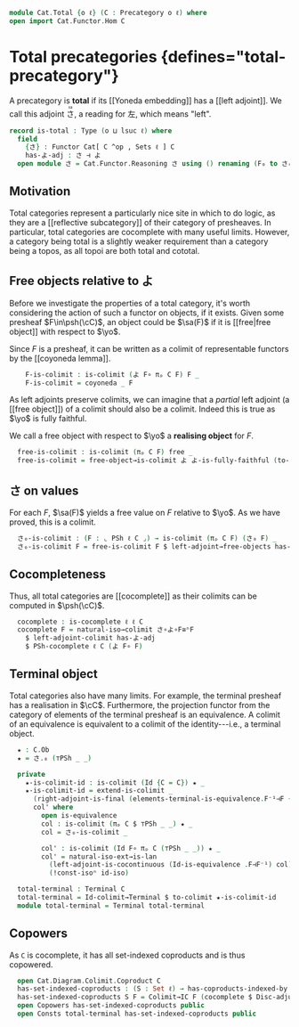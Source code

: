 <!--
```agda
open import Cat.Instances.Elements.Properties
open import Cat.Instances.Presheaf.Colimits
open import Cat.Functor.Adjoint.Continuous
open import Cat.Functor.Adjoint.Reflective
open import Cat.Diagram.Coproduct.Copower
open import Cat.Diagram.Coproduct.Indexed
open import Cat.Instances.Presheaf.Limits
open import Cat.Diagram.Colimit.Terminal
open import Cat.Instances.Shape.Terminal
open import Cat.Functor.Adjoint.Colimit
open import Cat.Instances.Sets.Complete
open import Cat.Diagram.Colimit.Base
open import Cat.Functor.Hom.Coyoneda
open import Cat.Functor.Equivalence
open import Cat.Functor.Kan.Adjoint
open import Cat.Functor.Hom.Yoneda
open import Cat.Functor.Kan.Unique
open import Cat.Instances.Discrete
open import Cat.Instances.Elements
open import Cat.Instances.Functor
open import Cat.Diagram.Terminal
open import Cat.Functor.Constant
open import Cat.Diagram.Initial
open import Cat.Functor.Adjoint
open import Cat.Functor.Compose
open import Cat.Functor.Final
open import Cat.Functor.Base
open import Cat.Prelude hiding (J)

import Cat.Diagram.Colimit.Coproduct
import Cat.Functor.Reasoning
import Cat.Morphism
```
-->

```agda
module Cat.Total {o ℓ} (C : Precategory o ℓ) where
open import Cat.Functor.Hom C
```
<!--
```agda
private
  open module C = Precategory C
  variable
    o' ℓ' : Level
    E : Precategory o' ℓ'
    J : Precategory o' ℓ'
```
-->

# Total precategories {defines="total-precategory"}

A precategory is **total** if its [[Yoneda embedding]] has a [[left adjoint]].
We call this adjoint <ruby>さ<rp>(</rp><rt>sa</rt><rp>)</rp></ruby>,
a reading for 左, which means "left".

```agda
record is-total : Type (o ⊔ lsuc ℓ) where
  field
    {さ} : Functor Cat[ C ^op , Sets ℓ ] C
    has-よ-adj : さ ⊣ よ
  open module さ = Cat.Functor.Reasoning さ using () renaming (F₀ to さ₀; F₁ to さ₁) public
```

## Motivation

Total categories represent a particularly nice site in which to do
logic, as they are a [[reflective subcategory]] of their category of
presheaves. In particular, total categories are cocomplete with many
useful limits. However, a category being total is a slightly weaker
requirement than a category being a topos, as all topoi are both total
and cototal.

## Free objects relative to よ

Before we investigate the properties of a total category, it's worth
considering the action of such a functor on objects, if it exists. Given
some presheaf $F\in\psh(\cC)$, an object could be $\sa(F)$ if it is [[free|free object]]
with respect to $\yo$.

<!--
```agda
module _ (F : Functor (C ^op) (Sets ℓ)) (c : Free-object よ F) where
  open Free-object c
  private
```
-->

Since $F$ is a presheaf, it can be written as a colimit of representable
functors by the [[coyoneda lemma]].

```agda
    F-is-colimit : is-colimit (よ F∘ πₚ C F) F _
    F-is-colimit = coyoneda _ F
```

As left adjoints preserve colimits, we can imagine that a *partial* left
adjoint (a [[free object]]) of a colimit should also be a colimit.
Indeed this is true as $\yo$ is fully faithful.

We call a free object with respect to $\yo$ a **realising object** for
$F$.

```agda
  free-is-colimit : is-colimit (πₚ C F) free _
  free-is-colimit = free-object→is-colimit よ よ-is-fully-faithful (to-colimit F-is-colimit) c
```

<!--
```agda
module Total (C-total : is-total) where
  open module C-total = is-total C-total public
  open Cat.Morphism C public

  さ∘よ≅ⁿid : さ F∘ よ ≅ⁿ Id
  さ∘よ≅ⁿid = is-reflective→counit-iso has-よ-adj よ-is-fully-faithful

  private
    さ∘よ∘F≅ⁿF : ∀ {F : Functor J C} → さ F∘ よ F∘ F ≅ⁿ F
    さ∘よ∘F≅ⁿF = ni-assoc ∙ni (さ∘よ≅ⁿid ◂ni _) ∙ni path→iso F∘-idl
```
-->


## さ on values

For each $F$,  $\sa(F)$ yields a free value on $F$ relative to $\yo$. As
we have proved, this is a colimit.

```agda
  さ₀-is-colimit : (F : ⌞ PSh ℓ C ⌟) → is-colimit (πₚ C F) (さ₀ F) _
  さ₀-is-colimit F = free-is-colimit F $ left-adjoint→free-objects has-よ-adj F
```

## Cocompleteness

Thus, all total categories are [[cocomplete]] as their colimits can be
computed in $\psh(\cC)$.

```agda
  cocomplete : is-cocomplete ℓ ℓ C
  cocomplete F = natural-iso→colimit さ∘よ∘F≅ⁿF
    $ left-adjoint-colimit has-よ-adj
    $ PSh-cocomplete ℓ C (よ F∘ F)
```

## Terminal object

Total categories also have many limits. For example, the terminal
presheaf has a realisation in $\cC$. Furthermore, the projection functor
from the category of elements of the terminal presheaf is an
equivalence. A colimit of an equivalence is equivalent to a colimit of
the identity---i.e., a terminal object.

```agda
  ★ : C.Ob
  ★ = さ.₀ (⊤PSh _ _)

  private
    ★-is-colimit-id : is-colimit (Id {C = C}) ★ _
    ★-is-colimit-id = extend-is-colimit _
      (right-adjoint-is-final (elements-terminal-is-equivalence.F⁻¹⊣F {s = ℓ})) _
      col' where
        open is-equivalence
        col : is-colimit (πₚ C $ ⊤PSh _ _) ★ _
        col = さ₀-is-colimit _

        col' : is-colimit (Id F∘ πₚ C (⊤PSh _ _)) ★ _
        col' = natural-iso-ext→is-lan
          (left-adjoint-is-cocontinuous (Id-is-equivalence .F⊣F⁻¹) col)
          (!const-isoⁿ id-iso)

  total-terminal : Terminal C
  total-terminal = Id-colimit→Terminal $ to-colimit ★-is-colimit-id
  module total-terminal = Terminal total-terminal
```

## Copowers

As `C` is cocomplete, it has all set-indexed coproducts and is thus copowered.
```agda
  open Cat.Diagram.Colimit.Coproduct C
  has-set-indexed-coproducts : (S : Set ℓ) → has-coproducts-indexed-by C ∣ S ∣
  has-set-indexed-coproducts S F = Colimit→IC F (cocomplete $ Disc-adjunct F)
  open Copowers has-set-indexed-coproducts public
  open Consts total-terminal has-set-indexed-coproducts public
```

